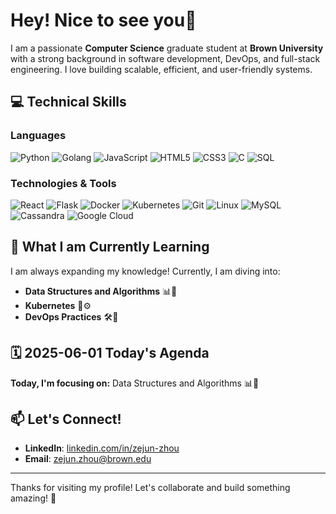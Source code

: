 # Hey! Nice to see you👋

I am a passionate **Computer Science** graduate student at **Brown University** with a strong background in software development, DevOps, and full-stack engineering. I love building scalable, efficient, and user-friendly systems. 

## 💻 Technical Skills

### **Languages**  
![Python](https://img.shields.io/badge/Python-3776AB?style=for-the-badge&logo=python&logoColor=white)
![Golang](https://img.shields.io/badge/Go-00ADD8?style=for-the-badge&logo=go&logoColor=white)
![JavaScript](https://img.shields.io/badge/JavaScript-F7DF1E?style=for-the-badge&logo=javascript&logoColor=black)
![HTML5](https://img.shields.io/badge/HTML5-E34F26?style=for-the-badge&logo=html5&logoColor=white)
![CSS3](https://img.shields.io/badge/CSS3-1572B6?style=for-the-badge&logo=css3&logoColor=white)
![C](https://img.shields.io/badge/C-A8B9CC?style=for-the-badge&logo=c&logoColor=white)
![SQL](https://img.shields.io/badge/SQL-4479A1?style=for-the-badge&logo=mysql&logoColor=white)

### **Technologies & Tools**  
![React](https://img.shields.io/badge/React-61DAFB?style=for-the-badge&logo=react&logoColor=black)
![Flask](https://img.shields.io/badge/Flask-000000?style=for-the-badge&logo=flask&logoColor=white)
![Docker](https://img.shields.io/badge/Docker-2496ED?style=for-the-badge&logo=docker&logoColor=white)
![Kubernetes](https://img.shields.io/badge/Kubernetes-326CE5?style=for-the-badge&logo=kubernetes&logoColor=white)
![Git](https://img.shields.io/badge/Git-F05032?style=for-the-badge&logo=git&logoColor=white)
![Linux](https://img.shields.io/badge/Linux-FCC624?style=for-the-badge&logo=linux&logoColor=black)
![MySQL](https://img.shields.io/badge/MySQL-4479A1?style=for-the-badge&logo=mysql&logoColor=white)
![Cassandra](https://img.shields.io/badge/Cassandra-1287B1?style=for-the-badge&logo=apache-cassandra&logoColor=white)
![Google Cloud](https://img.shields.io/badge/Google_Cloud-4285F4?style=for-the-badge&logo=google-cloud&logoColor=white)


## 🌱 What I am Currently Learning

I am always expanding my knowledge! Currently, I am diving into:  
- **Data Structures and Algorithms** 📊🧠  
- **Kubernetes** 🚢⚙️  
- **DevOps Practices** 🛠️🔧  

## 🗓️ 2025-06-01 Today's Agenda

**Today, I'm focusing on:** Data Structures and Algorithms 📊🧠

## 📫 Let's Connect!

- **LinkedIn**: [linkedin.com/in/zejun-zhou](https://www.linkedin.com/in/zejun-zhou)  
- **Email**: [zejun.zhou@brown.edu](mailto:zejun.zhou@brown.edu)  

---

Thanks for visiting my profile! Let's collaborate and build something amazing! 🚀  


